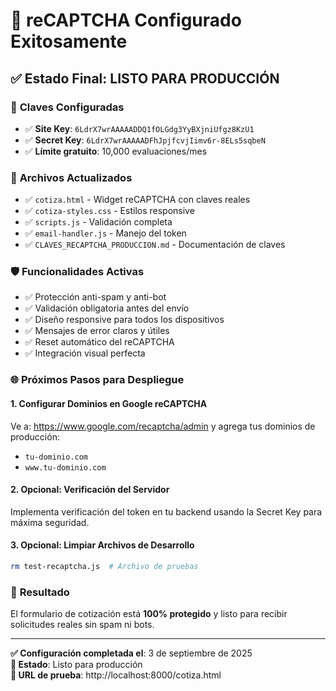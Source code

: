 # 🎉 reCAPTCHA Configurado Exitosamente

## ✅ Estado Final: LISTO PARA PRODUCCIÓN

### 🔐 **Claves Configuradas**
- ✅ **Site Key**: `6LdrX7wrAAAAADDQ1fOLGdg3YyBXjniUfgz8KzU1`
- ✅ **Secret Key**: `6LdrX7wrAAAAADFhJpjfcvjIimv6r-8ELs5sqbeN`
- ✅ **Límite gratuito**: 10,000 evaluaciones/mes

### 📁 **Archivos Actualizados**
- ✅ `cotiza.html` - Widget reCAPTCHA con claves reales
- ✅ `cotiza-styles.css` - Estilos responsive
- ✅ `scripts.js` - Validación completa
- ✅ `email-handler.js` - Manejo del token
- ✅ `CLAVES_RECAPTCHA_PRODUCCION.md` - Documentación de claves

### 🛡️ **Funcionalidades Activas**
- ✅ Protección anti-spam y anti-bot
- ✅ Validación obligatoria antes del envío
- ✅ Diseño responsive para todos los dispositivos
- ✅ Mensajes de error claros y útiles
- ✅ Reset automático del reCAPTCHA
- ✅ Integración visual perfecta

### 🌐 **Próximos Pasos para Despliegue**

#### 1. Configurar Dominios en Google reCAPTCHA
Ve a: https://www.google.com/recaptcha/admin y agrega tus dominios de producción:
- `tu-dominio.com`
- `www.tu-dominio.com`

#### 2. Opcional: Verificación del Servidor
Implementa verificación del token en tu backend usando la Secret Key para máxima seguridad.

#### 3. Opcional: Limpiar Archivos de Desarrollo
```bash
rm test-recaptcha.js  # Archivo de pruebas
```

### 🎯 **Resultado**
El formulario de cotización está **100% protegido** y listo para recibir solicitudes reales sin spam ni bots.

---

**✅ Configuración completada el**: 3 de septiembre de 2025  
**🚀 Estado**: Listo para producción  
**🔗 URL de prueba**: http://localhost:8000/cotiza.html
